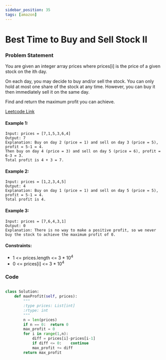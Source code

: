 ```yaml
---
sidebar_position: 35
tags: [amazon]
---
```


# Best Time to Buy and Sell Stock II

### Problem Statement

You are given an integer array prices where prices[i] is the price of a given stock on the ith day.

On each day, you may decide to buy and/or sell the stock. You can only hold at most one share of the stock at any time. However, you can buy it then immediately sell it on the same day.

Find and return the maximum profit you can achieve.

[Leetcode Link](https://leetcode.com/problems/best-time-to-buy-and-sell-stock-ii/)

#### Example 1:

```
Input: prices = [7,1,5,3,6,4]
Output: 7
Explanation: Buy on day 2 (price = 1) and sell on day 3 (price = 5), profit = 5-1 = 4.
Then buy on day 4 (price = 3) and sell on day 5 (price = 6), profit = 6-3 = 3.
Total profit is 4 + 3 = 7.
```

#### Example 2:

```
Input: prices = [1,2,3,4,5]
Output: 4
Explanation: Buy on day 1 (price = 1) and sell on day 5 (price = 5), profit = 5-1 = 4.
Total profit is 4.
```

#### Example 3:

```
Input: prices = [7,6,4,3,1]
Output: 0
Explanation: There is no way to make a positive profit, so we never buy the stock to achieve the maximum profit of 0.
```

#### Constraints:

- 1 <= prices.length <= 3 \* 10<sup>4</sup>
- 0 <= prices[i] <= 3 \* 10<sup>4</sup>

### Code

```python title="Python Code"

class Solution:
    def maxProfit(self, prices):
        """
        :type prices: List[int]
        :rtype: int
        """
        n = len(prices)
        if n == 0:  return 0
        max_profit = 0
        for i in range(1,n):
            diff = prices[i]-prices[i-1]
            if diff <= 0:    continue
            max_profit += diff
        return max_profit

```
